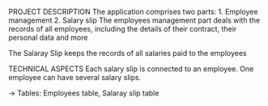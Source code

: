 PROJECT DESCRIPTION
The application comprises two parts: 1. Employee management 2. Salary slip
The employees management part deals with the records of all employees, including the details of their contract, their personal data and more

The Salaray Slip keeps the records of all salaries paid to the employees

TECHNICAL ASPECTS
Each salary slip is connected to an employee. One employee can have several salary slips.

-> Tables: Employees table, Salaray slip table
